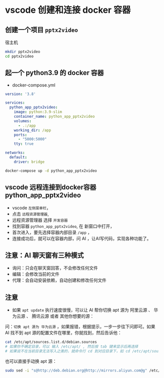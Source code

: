 # vscode 创建和连接 docker 容器


## 创建一个项目 `pptx2video`

宿主机
```sh
mkdir pptx2video
cd pptx2video
```

## 起一个 python3.9 的 docker 容器

- docker-compose.yml

```yml
version: '3.8'

services:
  python_app_pptx2video:
    image: python:3.9-slim
    container_name: python_app_pptx2video
    volumes:
      - .:/app
    working_dir: /app
    ports:
      - "5000:5000"
    tty: true

networks:
  default:
    driver: bridge
```

```sh
docker-compose up -d python_app_pptx2video
```

## vscode 远程连接到docker容器 python_app_pptx2video

- vscode `左侧菜单栏`，
- 点击 `远程资源管理器`,
- 远程资源管理器 选择 `开发容器`
- 找到容器 `python_app_pptx2video`, 在 新窗口中打开，
- 首次进入，要先选择容器内部目录 `/app` ，
- 连接成功后，就可以在容器内部，问 AI ，让AI写代码，实现各种功能了。


## 注意：AI 聊天窗有三种模式

- 询问：只会在聊天窗回答，不会修改任何文件
- 编辑：会修改当前的文件
- 代理：会自动安装依赖，自动创建和修改任何文件

## 注意

- 如果 `apt update` 执行速度很慢，可以让 AI 帮你切换 apt 源为 阿里云源 、 华为云源 、 腾讯云源 或者 其他你想要的源：

问：`切换 apt 源为 华为云源` ，如果报错，根据提示，一步一步往下问即可。如果 AI 找不到 apt 源的配置文件在哪里，你就找到，然后告诉他：
```sh
cat /etc/apt/sources.list.d/debian.sources
# 如果你不确定目录，可以 输入 /etc/apt/ , 然后按 tab 键来显示后再选择
# 如果说不在当前目录无法写入之类的，就命令行 cd 到对应目录下，如 cd /etc/apt/sources.list.d/ 
```

也可以直接手动换 apt 源：
```sh
sudo sed -i "s@http://deb.debian.org@http://mirrors.aliyun.com@g" /etc/apt/sources.list.d/debian.sources
```
